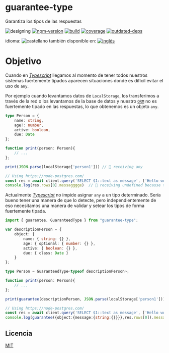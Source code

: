 <!--multilang v0 es:LEEME.md en:README.md -->
# guarantee-type
<!--lang:es-->
Garantiza los tipos de las respuestas

<!--lang:en--]
guarantee the type of a plain object

[!--lang:*-->

<!-- cucardas -->
![designing](https://img.shields.io/badge/stability-designing-red.svg)
[![npm-version](https://img.shields.io/npm/v/guarantee-type.svg)](https://npmjs.org/package/guarantee-type)
[![build](https://github.com/codenautas/guarantee-type/actions/workflows/node.js.yml/badge.svg)](https://github.com/codenautas/guarantee-type/actions/workflows/node.js.yml)
[![coverage](https://img.shields.io/coveralls/codenautas/guarantee-type/master.svg)](https://coveralls.io/r/codenautas/guarantee-type)
[![outdated-deps](https://img.shields.io/github/issues-search/codenautas/guarantee-type?color=9cf&label=outdated-deps&query=is%3Apr%20author%3Aapp%2Fdependabot%20is%3Aopen)](https://github.com/codenautas/guarantee-type/pulls/app%2Fdependabot)

<!--multilang buttons-->

idioma: ![castellano](https://raw.githubusercontent.com/codenautas/multilang/master/img/lang-es.png)
también disponible en:
[![inglés](https://raw.githubusercontent.com/codenautas/multilang/master/img/lang-en.png)](README.md)

<!--lang:es-->

# Objetivo

<!--lang:en--]

# Main goal

[!--lang:es-->

Cuando en [_Typescript_](typescriptlang.org) llegamos al momento de tener todos nuestros sistemas fuertemente tipados 
aparecen situaciones donde es difícil evitar el uso de `any`. 

Por ejemplo cuando levantamos datos de `LocalStorage`, los transferimos a través de la red 
o los levantamos de la base de datos y nuestro [`ORM`](https://es.wikipedia.org/wiki/Asignaci%C3%B3n_objeto-relacional)
no es fuertemente tipado en las respuestas, lo que obtenemos es un objeto `any`. 

<!--lang:en--]

When we use [_Typescript_](typescriptlang.org), in some point we want to use types everywere. 
But in some cases is very dificult to avoid the use of `any`. 

For example, when we get data from LocalStorage, we transfer data in the network 
or we retieve from the database and ower [`ORM`](https://en.wikipedia.org/wiki/Object%E2%80%93relational_mapping)
is no typed enought. 

[!--lang:*-->

```ts
type Person = {
    name: string,
    age?: number,
    active: boolean, 
    due: Date
};

function print(person: Person){
    // ...
};

print(JSON.parse(localStorage['person1'])) // 💩 receiving any

// Using https://node-postgres.com/
const res = await client.query('SELECT $1::text as message', ['Hello world!'])
console.log(res.rows[0].messagggge)  // 💩 receiving undefined because the typo

```

<!--lang:es-->

Actualmente [_Typescript_](typescriptlang.org) no impide asignar `any` a un tipo determinado. 
Sería bueno tener una manera de que lo detecte, pero independientemente de eso 
necesitamos una manera de validar y setear los tipos de forma fuertemente tipada. 

<!--lang:en--]

Currently [_Typescript_](typescriptlang.org) do not avoid the use of `any` in the
right hand of an assignation. But regardless of that we need a way to validate 
and set types of received data. 


[!--lang:*-->

```ts
import { guarantee, GuaranteedType } from "guarantee-type";

var descriptionPerson = { 
    object: {
        name: { string: {} },
        age: { optional: { number: {} },
        active: { boolean: {} },
        due: { class: Date }
    }
};

type Person = GuaranteedType<typeof descriptionPerson>;

function print(person: Person){
    // ...
};

print(guarantee(descriptionPerson, JSON.parse(localStorage['person1']))); // 👍 ok, type guaranteed!

// Using https://node-postgres.com/
const res = await client.query('SELECT $1::text as message', ['Hello world!'])
console.log(guarantee({object:{message:{string:{}}}},res.rows[0]).messagggge)  // 👍 ok, typo detected!

```
<!--lang:es-->

## Licencia

<!--lang:en--]

## License

[!--lang:*-->

[MIT](LICENSE)
